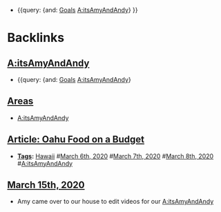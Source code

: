 - {{query: {and: [Goals](<Goals.md>) [A:itsAmyAndAndy](<A:itsAmyAndAndy.md>)} }}

# Backlinks
## [A:itsAmyAndAndy](<A:itsAmyAndAndy.md>)
- {{query: {and: [Goals](<Goals.md>) [A:itsAmyAndAndy](<A:itsAmyAndAndy.md>)}

## [Areas](<Areas.md>)
- [A:itsAmyAndAndy](<A:itsAmyAndAndy.md>)

## [Article: Oahu Food on a Budget](<Article: Oahu Food on a Budget.md>)
- **[Tags](<Tags.md>):** [Hawaii](<Hawaii.md>) #[March 6th, 2020](<March 6th, 2020.md>) #[March 7th, 2020](<March 7th, 2020.md>) #[March 8th, 2020](<March 8th, 2020.md>) #[A:itsAmyAndAndy](<A:itsAmyAndAndy.md>)

## [March 15th, 2020](<March 15th, 2020.md>)
- Amy came over to our house to edit videos for our [A:itsAmyAndAndy](<A:itsAmyAndAndy.md>)

